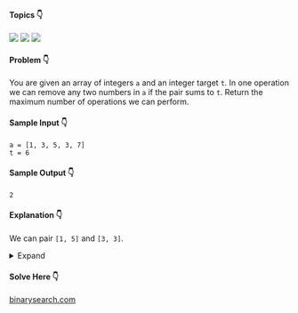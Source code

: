 #### Topics :point_down:
![](https://img.shields.io/badge/-array-wheat) 
![](https://img.shields.io/badge/-hash--map-wheat) 
![](https://img.shields.io/badge/-two--pointer-wheat)

#### Problem :point_down:
You are given an array of integers `a` and an integer target `t`. In one operation we can remove any two numbers in `a` if the pair sums to `t`. Return the maximum number of operations we can perform.
#### Sample Input :point_down:
```
a = [1, 3, 5, 3, 7]
t = 6
```
#### Sample Output :point_down:
```
2
```
#### Explanation :point_down:
We can pair `[1, 5]` and `[3, 3]`.
<details>
<summary>Expand</summary>

#### Python :point_down:
```py
def solve(a, t):
    a.sort()
    i = 0
    j = len(a) - 1
    c = 0 
    while (i < j):
        if (a[i] + a[j] == t):
            c += 1
            i += 1
            j -= 1
        elif (a[i] + a[j] < t):
            i += 1
        else:
            j -= 1

    return c
```
#### Time Complexity :point_down:
```
O(n log n)
```
#### Space Complexity :point_down:
```
O(1)
```
#### Python :point_down:
```py
def solve(self, a, t):
    d = {}
    for i in a:
        d[i] = d.get(i, 0) + 1

    r = 0 # result
    for i in d: 
        if t % 2 == 0 and i == int(t/2):
            r += d[i]
        elif (t - i) in d:
            r += min(d[i], d[t - i])

    return int(r/2)
```
#### Time Complexity :point_down:
```
O(n)
```
#### Space Complexity :point_down:
```
O(n)
```
</details>

#### Solve Here :point_down:
[binarysearch.com](https://binarysearch.com/problems/Sum-Pairs-to-Target)
